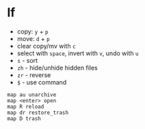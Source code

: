 # lf

* copy: `y` + `p`
* move: `d` + `p`
* clear copy/mv with `c`
* select with `space`, invert with `v`, undo with `u`
* `s` - sort
* `zh` - hide/unhide hidden files
* `zr` - reverse
* `$` - use command

```
map au unarchive
map <enter> open
map R reload
map dr restore_trash
map D trash
```
